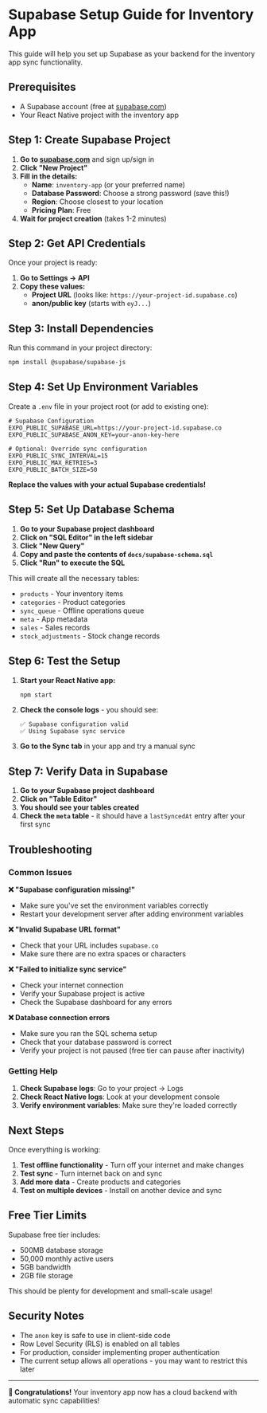 # Supabase Setup Guide for Inventory App

This guide will help you set up Supabase as your backend for the inventory app sync functionality.

## Prerequisites

- A Supabase account (free at [supabase.com](https://supabase.com))
- Your React Native project with the inventory app

## Step 1: Create Supabase Project

1. **Go to [supabase.com](https://supabase.com)** and sign up/sign in
2. **Click "New Project"**
3. **Fill in the details:**
   - **Name**: `inventory-app` (or your preferred name)
   - **Database Password**: Choose a strong password (save this!)
   - **Region**: Choose closest to your location
   - **Pricing Plan**: Free
4. **Wait for project creation** (takes 1-2 minutes)

## Step 2: Get API Credentials

Once your project is ready:

1. **Go to Settings → API**
2. **Copy these values:**
   - **Project URL** (looks like: `https://your-project-id.supabase.co`)
   - **anon/public key** (starts with `eyJ...`)

## Step 3: Install Dependencies

Run this command in your project directory:

```bash
npm install @supabase/supabase-js
```

## Step 4: Set Up Environment Variables

Create a `.env` file in your project root (or add to existing one):

```env
# Supabase Configuration
EXPO_PUBLIC_SUPABASE_URL=https://your-project-id.supabase.co
EXPO_PUBLIC_SUPABASE_ANON_KEY=your-anon-key-here

# Optional: Override sync configuration
EXPO_PUBLIC_SYNC_INTERVAL=15
EXPO_PUBLIC_MAX_RETRIES=3
EXPO_PUBLIC_BATCH_SIZE=50
```

**Replace the values with your actual Supabase credentials!**

## Step 5: Set Up Database Schema

1. **Go to your Supabase project dashboard**
2. **Click on "SQL Editor" in the left sidebar**
3. **Click "New Query"**
4. **Copy and paste the contents of `docs/supabase-schema.sql`**
5. **Click "Run" to execute the SQL**

This will create all the necessary tables:
- `products` - Your inventory items
- `categories` - Product categories
- `sync_queue` - Offline operations queue
- `meta` - App metadata
- `sales` - Sales records
- `stock_adjustments` - Stock change records

## Step 6: Test the Setup

1. **Start your React Native app:**
   ```bash
   npm start
   ```

2. **Check the console logs** - you should see:
   ```
   ✅ Supabase configuration valid
   ✅ Using Supabase sync service
   ```

3. **Go to the Sync tab** in your app and try a manual sync

## Step 7: Verify Data in Supabase

1. **Go to your Supabase project dashboard**
2. **Click on "Table Editor"**
3. **You should see your tables created**
4. **Check the `meta` table** - it should have a `lastSyncedAt` entry after your first sync

## Troubleshooting

### Common Issues

**❌ "Supabase configuration missing!"**
- Make sure you've set the environment variables correctly
- Restart your development server after adding environment variables

**❌ "Invalid Supabase URL format"**
- Check that your URL includes `supabase.co`
- Make sure there are no extra spaces or characters

**❌ "Failed to initialize sync service"**
- Check your internet connection
- Verify your Supabase project is active
- Check the Supabase dashboard for any errors

**❌ Database connection errors**
- Make sure you ran the SQL schema setup
- Check that your database password is correct
- Verify your project is not paused (free tier can pause after inactivity)

### Getting Help

1. **Check Supabase logs**: Go to your project → Logs
2. **Check React Native logs**: Look at your development console
3. **Verify environment variables**: Make sure they're loaded correctly

## Next Steps

Once everything is working:

1. **Test offline functionality** - Turn off your internet and make changes
2. **Test sync** - Turn internet back on and sync
3. **Add more data** - Create products and categories
4. **Test on multiple devices** - Install on another device and sync

## Free Tier Limits

Supabase free tier includes:
- 500MB database storage
- 50,000 monthly active users
- 5GB bandwidth
- 2GB file storage

This should be plenty for development and small-scale usage!

## Security Notes

- The `anon` key is safe to use in client-side code
- Row Level Security (RLS) is enabled on all tables
- For production, consider implementing proper authentication
- The current setup allows all operations - you may want to restrict this later

---

**🎉 Congratulations!** Your inventory app now has a cloud backend with automatic sync capabilities!
